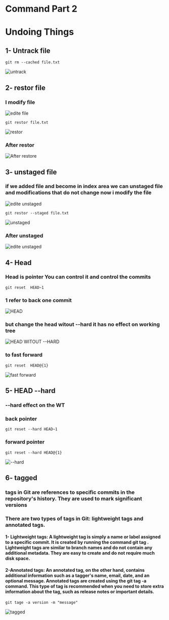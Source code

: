 # Command Part 2

# Undoing Things

## 1- Untrack file

```shell
git rm --cached file.txt
```

![untrack]()

## 2- restor file

### I modify file 

![edite file]()

```shell
git restor file.txt
```

![restor]()

### After restor
![After restore]()

## 3- unstaged file

### if we added file and become in index area we can unstaged file and modifications that do not change now i modify the file

![edite unstaged]()

```shell
git restor --staged file.txt
```

![unstaged]()

### After unstaged
![edite unstaged]()

## 4- Head

### Head is pointer You can control it and control the commits

```shell
git reset  HEAD~1
```
### 1 refer to back one commit


![HEAD]()

### but change the head witout --hard it has no effect on working tree 

![HEAD WITOUT --HARD]()

### to fast forward 
```shell
git reset  HEAD@{1}
```
![fast forward]()


## 5- HEAD --hard

### --hard effect on the WT

### back pointer
```shell
git reset --hard HEAD~1
```
### forward pointer
```shell
git reset --hard HEAD@{1}
```

![--hard]()

## 6- tagged
### tags in Git are references to specific commits in the repository's history. They are used to mark significant versions

### There are two types of tags in Git: lightweight tags and annotated tags.

#### 1- Lightweight tags: A lightweight tag is simply a name or label assigned to a specific commit. It is created by running the command git tag <tag-name>. Lightweight tags are similar to branch names and do not contain any additional metadata. They are easy to create and do not require much disk space.

#### 2-Annotated tags: An annotated tag, on the other hand, contains additional information such as a tagger's name, email, date, and an optional message. Annotated tags are created using the git tag -a <tag-name> command. This type of tag is recommended when you need to store extra information about the tag, such as release notes or important details.

```shell
git tage -a version -m "message"
```
![tagged]()